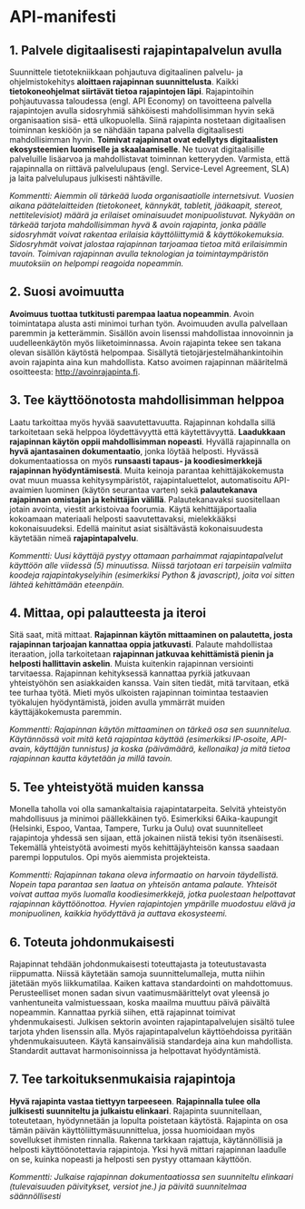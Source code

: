 # API-manifesti


## 1. Palvele digitaalisesti rajapintapalvelun avulla

Suunnittele tietotekniikkaan pohjautuva digitaalinen palvelu- ja ohjelmistokehitys **aloittaen rajapinnan suunnittelusta**. Kaikki **tietokoneohjelmat siirtävät tietoa rajapintojen läpi**. Rajapintoihin pohjautuvassa taloudessa (engl. API Economy) on tavoitteena palvella rajapintojen avulla sidosryhmiä sähköisesti mahdollisimman hyvin sekä organisaation sisä- että ulkopuolella. Siinä rajapinta nostetaan digitaalisen toiminnan keskiöön ja se nähdään tapana palvella digitaalisesti mahdollisimman hyvin. **Toimivat rajapinnat ovat edellytys digitaalisten ekosysteemien luomiselle ja skaalaamiselle**. Ne tuovat digitaalisille palveluille lisäarvoa ja mahdollistavat toiminnan ketteryyden. Varmista, että rajapinnalla on riittävä palvelulupaus (engl. Service-Level Agreement, SLA) ja laita palvelulupaus julkisesti nähtäville.

*Kommentti: Aiemmin oli tärkeää luoda organisaatiolle internetsivut. Vuosien aikana päätelaitteiden (tietokoneet, kännykät, tabletit, jääkaapit, stereot, nettitelevisiot) määrä ja erilaiset ominaisuudet monipuolistuvat. Nykyään on tärkeää tarjota mahdollisimman hyvä & avoin rajapinta, jonka päälle sidosryhmät voivat rakentaa erilaisia käyttöliittymiä & käyttökokemuksia. Sidosryhmät voivat jalostaa rajapinnan tarjoamaa tietoa mitä erilaisimmin tavoin. Toimivan rajapinnan avulla teknologian ja toimintaympäristön muutoksiin on helpompi reagoida nopeammin.*


## 2. Suosi avoimuutta

**Avoimuus tuottaa tutkitusti parempaa laatua nopeammin**. Avoin toimintatapa alusta asti minimoi turhan työn. Avoimuuden avulla palvellaan paremmin ja ketterämmin. Sisällön avoin lisenssi mahdollistaa innovoinnin ja uudelleenkäytön myös liiketoiminnassa. Avoin rajapinta tekee sen takana olevan sisällön käytöstä helpompaa. Sisällytä tietojärjestelmähankintoihin avoin rajapinta aina kun mahdollista. Katso avoimen rajapinnan määritelmä osoitteesta: http://avoinrajapinta.fi.


## 3. Tee käyttöönotosta mahdollisimman helppoa

Laatu tarkoittaa myös hyvää saavutettavuutta. Rajapinnan kohdalla sillä tarkoitetaan sekä helppoa löydettävyyttä että käytettävyyttä. **Laadukkaan rajapinnan käytön oppii mahdollisimman nopeasti**. Hyvällä rajapinnalla on **hyvä ajantasainen dokumentaatio**, jonka löytää helposti. Hyvässä dokumentaatiossa on myös **runsaasti tapaus- ja koodiesimerkkejä rajapinnan hyödyntämisestä**. Muita keinoja parantaa kehittäjäkokemusta ovat muun muassa kehitysympäristöt, rajapintaluettelot, automatisoitu API-avaimien luominen (käytön seurantaa varten) sekä **palautekanava rajapinnan omistajan ja kehittäjän välillä**. Palautekanavaksi suositellaan jotain avointa, viestit arkistoivaa foorumia. Käytä kehittäjäportaalia kokoamaan materiaali helposti saavutettavaksi, mielekkääksi kokonaisuudeksi. Edellä mainitut asiat sisältävästä kokonaisuudesta käytetään nimeä **rajapintapalvelu**. 

*Kommentti: Uusi käyttäjä pystyy ottamaan parhaimmat rajapintapalvelut käyttöön alle viidessä (5) minuutissa. Niissä tarjotaan eri tarpeisiin valmiita koodeja rajapintakyselyihin (esimerkiksi Python & javascript), joita voi sitten lähteä kehittämään eteenpäin.*

## 4. Mittaa, opi palautteesta ja iteroi

Sitä saat, mitä mittaat. **Rajapinnan käytön mittaaminen on palautetta, josta rajapinnan tarjoajan kannattaa oppia jatkuvasti**. Palaute mahdollistaa iteraation, jolla tarkoitetaan **rajapinnan jatkuvaa kehittämistä pienin ja helposti hallittavin askelin**. Muista kuitenkin rajapinnan versiointi tarvitaessa. Rajapinnan kehityksessä kannattaa pyrkiä jatkuvaan yhteistyöhön sen asiakkaiden kanssa. Vain siten tiedät, mitä tarvitaan, etkä tee turhaa työtä. Mieti myös ulkoisten rajapinnan toimintaa testaavien työkalujen hyödyntämistä, joiden avulla ymmärrät muiden käyttäjäkokemusta paremmin.

*Kommentti: Rajapinnan käytön mittaaminen on tärkeä osa sen suunnitelua. Käytännössä voit mitä ketä rajapintaa käyttää (esimerkiksi IP-osoite, API-avain, käyttäjän tunnistus) ja koska (päivämäärä, kellonaika) ja mitä tietoa rajapinnan kautta käytetään ja millä tavoin.*

## 5. Tee yhteistyötä muiden kanssa
Monella taholla voi olla samankaltaisia rajapintatarpeita. Selvitä yhteistyön mahdollisuus ja minimoi päällekkäinen työ. Esimerkiksi 6Aika-kaupungit (Helsinki, Espoo, Vantaa, Tampere, Turku ja Oulu) ovat suunnitelleet rajapintoja yhdessä sen sijaan, että jokainen niistä tekisi työn itsenäisesti. Tekemällä yhteistyötä avoimesti myös kehittäjäyhteisön kanssa saadaan parempi lopputulos. Opi myös aiemmista projekteista.

*Kommentti: Rajapinnan takana oleva informaatio on harvoin täydellistä. Nopein tapa parantaa sen laatua on yhteisön antama palaute. Yhteisöt voivat auttaa myös luomalla koodiesimerkkejä, jotka puolestaan helpottavat rajapinnan käyttöönottoa. Hyvien rajapintojen ympärille muodostuu elävä ja monipuolinen, kaikkia hyödyttävä ja auttava ekosysteemi.*


## 6. Toteuta johdonmukaisesti

Rajapinnat tehdään johdonmukaisesti toteuttajasta ja toteutustavasta riippumatta. Niissä käytetään samoja suunnittelumalleja, mutta niihin jätetään myös liikkumatilaa. Kaiken kattava standardointi on mahdottomuus. Perusteelliset monen sadan sivun vaatimusmäärittelyt ovat yleensä jo vanhentuneita valmistuessaan, koska maailma muuttuu päivä päivältä nopeammin. Kannattaa pyrkiä siihen, että rajapinnat toimivat yhdenmukaisesti. Julkisen sektorin avointen rajapintapalvelujen sisältö tulee tarjota yhden lisenssin alla. Myös rajapintapalvelun käyttöehdoissa pyritään yhdenmukaisuuteen. Käytä kansainvälisiä standardeja aina kun mahdollista. Standardit auttavat harmonisoinnissa ja helpottavat hyödyntämistä.


## 7. Tee tarkoituksenmukaisia rajapintoja

**Hyvä rajapinta vastaa tiettyyn tarpeeseen**. **Rajapinnalla tulee olla julkisesti suunniteltu ja julkaistu elinkaari**. Rajapinta suunnitellaan, toteutetaan, hyödynnetään ja lopulta poistetaan käytöstä. Rajapinta on osa tämän päivän käyttöliittymäsuunnittelua, jossa huomioidaan myös sovellukset ihmisten rinnalla. Rakenna tarkkaan rajattuja, käytännöllisiä ja helposti käyttöönotettavia rajapintoja. Yksi hyvä mittari rajapinnan laadulle on se, kuinka nopeasti ja helposti sen pystyy ottamaan käyttöön.

*Kommentti: Julkaise rajapinnan dokumentaatiossa sen suunniteltu elinkaari (tulevaisuuden päivitykset, versiot jne.) ja päivitä suunnitelmaa säännöllisesti*
